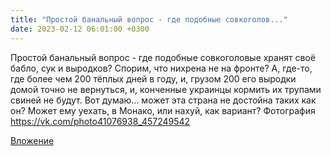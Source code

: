 ```yaml
---
title: "Простой банальный вопрос - где подобные совкоголов..."
date: 2023-02-12 06:01:00 +0300
---
```


Простой банальный вопрос - где подобные совкоголовые хранят своё бабло, сук и выродков? Спорим, что нихрена не на фронте? А, где-то, где более чем 200 тёплых дней в году, и, грузом 200 его выродки домой точно не вернуться, и, конченные украинцы кормить их трупами свиней не будут.
Вот думаю... может эта страна не достойна таких как он? Может ему уехать, в Монако, или нахуй, как вариант?
Фотография
https://vk.com/photo41076938_457249542

[Вложение](https://vk.com/photo41076938_457249542)
